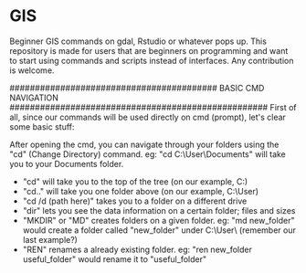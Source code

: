 # GIS
Beginner GIS commands on gdal, Rstudio or whatever pops up.
This repository is made for users that are beginners on programming and want to start using commands and scripts instead of interfaces. Any contribution is welcome.

######################################### BASIC CMD NAVIGATION ###################################################
First of all, since our commands will be used directly on cmd (prompt), let's clear some basic stuff:

After opening the cmd, you can navigate through your folders using the "cd" (Change Directory) command. eg: "cd C:\User\Documents" will take you to your Documents folder. 

- "cd\" will take you to the top of the tree (on our example, C:\)
- "cd.." will take you one folder above (on our example, C:\User\)
- "cd /d (path here)" takes you to a folder on a different drive 
- "dir" lets you see the data information on a certain folder; files and sizes
- "MKDIR" or "MD" creates folders on a given folder. eg: "md new_folder" would create a folder called "new_folder" under C:\User\ (remember our last example?)
- "REN" renames a already existing folder. eg: "ren new_folder useful_folder" would rename it to "useful_folder"
